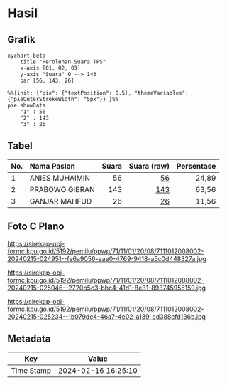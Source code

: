 # Hasil

## Grafik

```mermaid
xychart-beta
    title "Perolehan Suara TPS"
    x-axis [01, 02, 03]
    y-axis "Suara" 0 --> 143
    bar [56, 143, 26]
```

```mermaid
%%{init: {"pie": {"textPosition": 0.5}, "themeVariables": {"pieOuterStrokeWidth": "5px"}} }%%
pie showData
    "1" : 56
    "2" : 143
    "3" : 26
```

## Tabel

| No. | Nama Paslon    | Suara | Suara (raw) | Persentase |
|:--- |:-------------- | -----:| -----------:| ----------:|
| 1   | ANIES MUHAIMIN | 56    | [56][p-1]   | 24,89      |
| 2   | PRABOWO GIBRAN | 143   | [143][p-2]  | 63,56      |
| 3   | GANJAR MAHFUD  | 26    | [26][p-3]   | 11,56      |


[p-1]: https://github.com/gigit-pemilu/pemilu-2024-71-sulawesi-utara/blob/main/pilpres/hitung-suara/sub/71-sulawesi-utara/sub/11-bolaang-mongondow-selatan/sub/01-bolaang-uki/sub/2008-popodu/sub/002-tps/sub/paslon-1.txt
[p-2]: https://github.com/gigit-pemilu/pemilu-2024-71-sulawesi-utara/blob/main/pilpres/hitung-suara/sub/71-sulawesi-utara/sub/11-bolaang-mongondow-selatan/sub/01-bolaang-uki/sub/2008-popodu/sub/002-tps/sub/paslon-2.txt
[p-3]: https://github.com/gigit-pemilu/pemilu-2024-71-sulawesi-utara/blob/main/pilpres/hitung-suara/sub/71-sulawesi-utara/sub/11-bolaang-mongondow-selatan/sub/01-bolaang-uki/sub/2008-popodu/sub/002-tps/sub/paslon-3.txt

## Foto C Plano

https://sirekap-obj-formc.kpu.go.id/5192/pemilu/ppwp/71/11/01/20/08/7111012008002-20240215-024951--fe6a9056-eae0-4769-9418-a5c0d448327a.jpg

https://sirekap-obj-formc.kpu.go.id/5192/pemilu/ppwp/71/11/01/20/08/7111012008002-20240215-025046--2720b5c3-bbc4-41d1-8e31-893745955159.jpg

https://sirekap-obj-formc.kpu.go.id/5192/pemilu/ppwp/71/11/01/20/08/7111012008002-20240215-025234--1b079de4-46a7-4e02-a139-ed388cfd136b.jpg


## Metadata

| Key        | Value               |
| ---------- | ------------------- |
| Time Stamp | 2024-02-16 16:25:10 |



